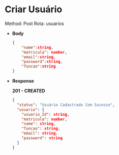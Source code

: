 # Criar Usuário

Method: Post
Rota: usuarios

- **Body**

    ```json
    {
    	"name":string,
    	"matricula": number,
    	"email":string,
    	"password":string,
    	"funcao":string	
    }
    ```

- **Response**

    **201 - CREATED**

    ```json
    {
      "status": "Usuário Cadastrado Com Sucesso",
      "usuario": {
        "usuario_Id": string,
        "matricula": number,
        "name": string,
        "funcao": string,
        "email": string,
        "password": string
      }
    }
    ```